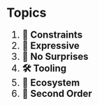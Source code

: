# Topics

<div style="font-size: 1.5em;">

1. **🚧 Constraints** <!--  Rules that give us freedom. -->
2. **💬 Expressive** <!-- Code represents the concept, and back. -->
3. **👻 No Surprises** <!-- Things work as expected. -->
4. **🛠️ Tooling** <!--  Standard support for collaboration is provided. -->
5. **🚛 Ecosystem** <!--  Wide variety of areas, Stability. -->
6. **🦋 Second Order** <!-- Flow-on effects from the above. (productivity, lower cost, flow state, fun) -->

</div>
